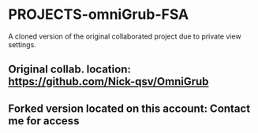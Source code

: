# PROJECTS-omniGrub-FSA
A cloned version of the original collaborated project due to private view settings. 

## Original collab. location: https://github.com/Nick-qsv/OmniGrub
## Forked version located on this account: Contact me for access 
